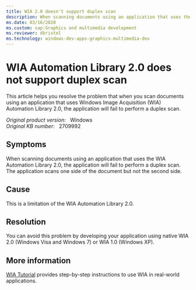 ```yaml
---
title: WIA 2.0 doesn't support duplex scan
description: When scanning documents using an application that uses the Windows Image Acquisition (WIA) Automation Library 2.0, the application will fail to perform a duplex scan.
ms.date: 03/16/2020
ms.custom: sap:Graphics and multimedia development
ms.reviewer: dbristol
ms.technology: windows-dev-apps-graphics-multimedia-dev
---
```

# WIA Automation Library 2.0 does not support duplex scan

This article helps you resolve the problem that when you scan documents using an application that uses Windows Image Acquisition (WIA) Automation Library 2.0, the application will fail to perform a duplex scan.

_Original product version:_ &nbsp; Windows  
_Original KB number:_ &nbsp; 2709992

## Symptoms

When scanning documents using an application that uses the WIA Automation Library 2.0, the application will fail to perform a duplex scan. The application scans one side of the document but not the second side.

## Cause

This is a limitation of the WIA Automation Library 2.0.

## Resolution

You can avoid this problem by developing your application using native WIA 2.0 (Windows Visa and Windows 7) or WIA 1.0 (Windows XP).

## More information

[WIA Tutorial](/windows/win32/wia/-wia-wia-tutorial) provides step-by-step instructions to use WIA in real-world applications.
